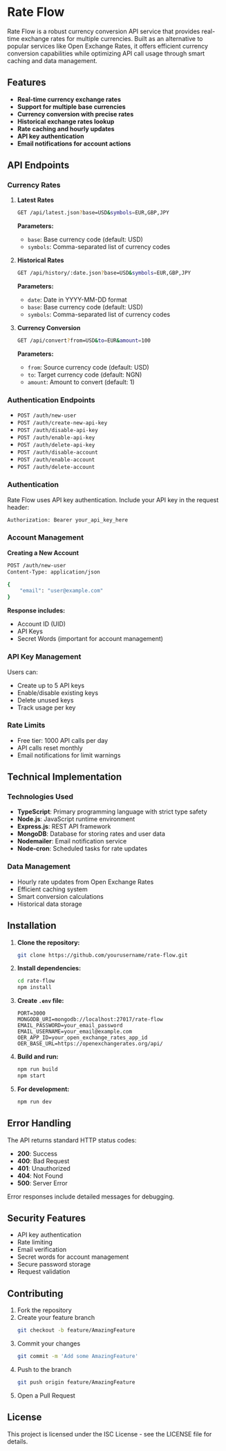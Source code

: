 # Rate Flow

Rate Flow is a robust currency conversion API service that provides real-time exchange rates for multiple currencies. Built as an alternative to popular services like Open Exchange Rates, it offers efficient currency conversion capabilities while optimizing API call usage through smart caching and data management.

## Features

- **Real-time currency exchange rates**
- **Support for multiple base currencies**
- **Currency conversion with precise rates**
- **Historical exchange rates lookup**
- **Rate caching and hourly updates**
- **API key authentication**
- **Email notifications for account actions**

## API Endpoints

### Currency Rates

1. **Latest Rates**
   ```bash
   GET /api/latest.json?base=USD&symbols=EUR,GBP,JPY
   ```
   **Parameters:**
   - `base`: Base currency code (default: USD)
   - `symbols`: Comma-separated list of currency codes

2. **Historical Rates**
   ```bash
   GET /api/history/:date.json?base=USD&symbols=EUR,GBP,JPY
   ```
   **Parameters:**
   - `date`: Date in YYYY-MM-DD format
   - `base`: Base currency code (default: USD)
   - `symbols`: Comma-separated list of currency codes

3. **Currency Conversion**
   ```bash
   GET /api/convert?from=USD&to=EUR&amount=100
   ```
   **Parameters:**
   - `from`: Source currency code (default: USD)
   - `to`: Target currency code (default: NGN)
   - `amount`: Amount to convert (default: 1)

### Authentication Endpoints

- `POST /auth/new-user`
- `POST /auth/create-new-api-key`
- `POST /auth/disable-api-key`
- `POST /auth/enable-api-key`
- `POST /auth/delete-api-key`
- `POST /auth/disable-account`
- `POST /auth/enable-account`
- `POST /auth/delete-account`

### Authentication

Rate Flow uses API key authentication. Include your API key in the request header:

```bash
Authorization: Bearer your_api_key_here
```

### Account Management

**Creating a New Account**
```bash
POST /auth/new-user
Content-Type: application/json

{
    "email": "user@example.com"
}
```
**Response includes:**
- Account ID (UID)
- API Keys
- Secret Words (important for account management)

### API Key Management

Users can:
- Create up to 5 API keys
- Enable/disable existing keys
- Delete unused keys
- Track usage per key

### Rate Limits

- Free tier: 1000 API calls per day
- API calls reset monthly
- Email notifications for limit warnings

## Technical Implementation

### Technologies Used
- **TypeScript**: Primary programming language with strict type safety
- **Node.js**: JavaScript runtime environment
- **Express.js**: REST API framework
- **MongoDB**: Database for storing rates and user data
- **Nodemailer**: Email notification service
- **Node-cron**: Scheduled tasks for rate updates

### Data Management
- Hourly rate updates from Open Exchange Rates
- Efficient caching system
- Smart conversion calculations
- Historical data storage

## Installation

1. **Clone the repository:**
   ```bash
   git clone https://github.com/yourusername/rate-flow.git
   ```

2. **Install dependencies:**
   ```bash
   cd rate-flow
   npm install
   ```

3. **Create `.env` file:**
   ```env
   PORT=3000
   MONGODB_URI=mongodb://localhost:27017/rate-flow
   EMAIL_PASSWORD=your_email_password
   EMAIL_USERNAME=your_email@example.com
   OER_APP_ID=your_open_exchange_rates_app_id
   OER_BASE_URL=https://openexchangerates.org/api/
   ```

4. **Build and run:**
   ```bash
   npm run build
   npm start
   ```

5. **For development:**
   ```bash
   npm run dev
   ```

## Error Handling

The API returns standard HTTP status codes:

- **200**: Success
- **400**: Bad Request
- **401**: Unauthorized
- **404**: Not Found
- **500**: Server Error

Error responses include detailed messages for debugging.

## Security Features

- API key authentication
- Rate limiting
- Email verification
- Secret words for account management
- Secure password storage
- Request validation

## Contributing

1. Fork the repository
2. Create your feature branch
   ```bash
   git checkout -b feature/AmazingFeature
   ```
3. Commit your changes
   ```bash
   git commit -m 'Add some AmazingFeature'
   ```
4. Push to the branch
   ```bash
   git push origin feature/AmazingFeature
   ```
5. Open a Pull Request

## License

This project is licensed under the ISC License - see the LICENSE file for details.
